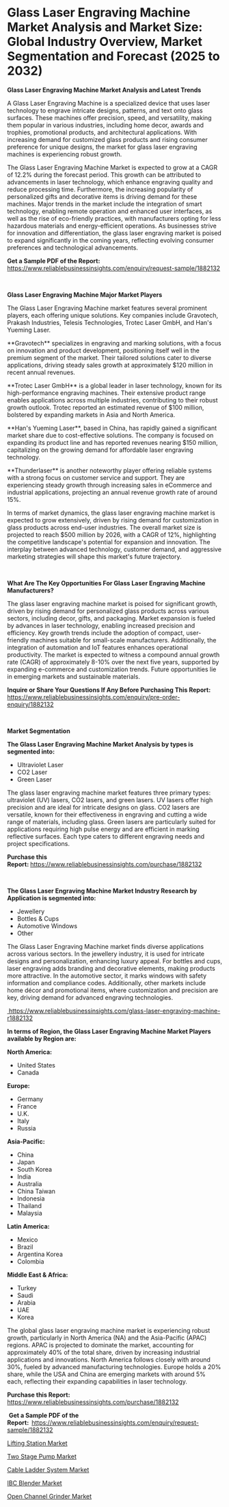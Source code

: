 <p><h1>Glass Laser Engraving Machine Market Analysis and Market Size: Global Industry Overview, Market Segmentation and Forecast (2025 to 2032)</h1></p><p><strong>Glass Laser Engraving Machine Market Analysis and Latest Trends</strong></p>
<p><p>A Glass Laser Engraving Machine is a specialized device that uses laser technology to engrave intricate designs, patterns, and text onto glass surfaces. These machines offer precision, speed, and versatility, making them popular in various industries, including home decor, awards and trophies, promotional products, and architectural applications. With increasing demand for customized glass products and rising consumer preference for unique designs, the market for glass laser engraving machines is experiencing robust growth.</p><p>The Glass Laser Engraving Machine Market is expected to grow at a CAGR of 12.2% during the forecast period. This growth can be attributed to advancements in laser technology, which enhance engraving quality and reduce processing time. Furthermore, the increasing popularity of personalized gifts and decorative items is driving demand for these machines. Major trends in the market include the integration of smart technology, enabling remote operation and enhanced user interfaces, as well as the rise of eco-friendly practices, with manufacturers opting for less hazardous materials and energy-efficient operations. As businesses strive for innovation and differentiation, the glass laser engraving market is poised to expand significantly in the coming years, reflecting evolving consumer preferences and technological advancements.</p></p>
<p><strong>Get a Sample PDF of the Report:&nbsp;</strong> <a href="https://www.reliablebusinessinsights.com/enquiry/request-sample/1882132?utm_campaign=101&utm_medium=2&utm_source=Github&utm_content=ia&utm_term=11042025&utm_id=glass-laser-engraving-machine">https://www.reliablebusinessinsights.com/enquiry/request-sample/1882132</a></p>
<p>&nbsp;</p>
<p><strong>Glass Laser Engraving Machine Major Market Players</strong></p>
<p><p>The Glass Laser Engraving Machine market features several prominent players, each offering unique solutions. Key companies include Gravotech, Prakash Industries, Telesis Technologies, Trotec Laser GmbH, and Han's Yueming Laser. </p><p>**Gravotech** specializes in engraving and marking solutions, with a focus on innovation and product development, positioning itself well in the premium segment of the market. Their tailored solutions cater to diverse applications, driving steady sales growth at approximately $120 million in recent annual revenues.</p><p>**Trotec Laser GmbH** is a global leader in laser technology, known for its high-performance engraving machines. Their extensive product range enables applications across multiple industries, contributing to their robust growth outlook. Trotec reported an estimated revenue of $100 million, bolstered by expanding markets in Asia and North America.</p><p>**Han's Yueming Laser**, based in China, has rapidly gained a significant market share due to cost-effective solutions. The company is focused on expanding its product line and has reported revenues nearing $150 million, capitalizing on the growing demand for affordable laser engraving technology.</p><p>**Thunderlaser** is another noteworthy player offering reliable systems with a strong focus on customer service and support. They are experiencing steady growth through increasing sales in eCommerce and industrial applications, projecting an annual revenue growth rate of around 15%.</p><p>In terms of market dynamics, the glass laser engraving machine market is expected to grow extensively, driven by rising demand for customization in glass products across end-user industries. The overall market size is projected to reach $500 million by 2026, with a CAGR of 12%, highlighting the competitive landscape's potential for expansion and innovation. The interplay between advanced technology, customer demand, and aggressive marketing strategies will shape this market's future trajectory.</p></p>
<p>&nbsp;</p>
<p><strong>What Are The Key Opportunities For Glass Laser Engraving Machine Manufacturers?</strong></p>
<p><p>The glass laser engraving machine market is poised for significant growth, driven by rising demand for personalized glass products across various sectors, including decor, gifts, and packaging. Market expansion is fueled by advances in laser technology, enabling increased precision and efficiency. Key growth trends include the adoption of compact, user-friendly machines suitable for small-scale manufacturers. Additionally, the integration of automation and IoT features enhances operational productivity. The market is expected to witness a compound annual growth rate (CAGR) of approximately 8-10% over the next five years, supported by expanding e-commerce and customization trends. Future opportunities lie in emerging markets and sustainable materials.</p></p>
<p><strong>Inquire or Share Your Questions If Any Before Purchasing This Report:</strong> <a href="https://www.reliablebusinessinsights.com/enquiry/pre-order-enquiry/1882132?utm_campaign=101&utm_medium=2&utm_source=Github&utm_content=ia&utm_term=11042025&utm_id=glass-laser-engraving-machine">https://www.reliablebusinessinsights.com/enquiry/pre-order-enquiry/1882132</a></p>
<p>&nbsp;</p>
<p><strong>Market Segmentation</strong></p>
<p><strong>The Glass Laser Engraving Machine Market Analysis by types is segmented into:</strong></p>
<p><ul><li>Ultraviolet Laser</li><li>CO2 Laser</li><li>Green Laser</li></ul></p>
<p><p>The glass laser engraving machine market features three primary types: ultraviolet (UV) lasers, CO2 lasers, and green lasers. UV lasers offer high precision and are ideal for intricate designs on glass. CO2 lasers are versatile, known for their effectiveness in engraving and cutting a wide range of materials, including glass. Green lasers are particularly suited for applications requiring high pulse energy and are efficient in marking reflective surfaces. Each type caters to different engraving needs and project specifications.</p></p>
<p><strong>Purchase this Report:&nbsp;</strong><a href="https://www.reliablebusinessinsights.com/purchase/1882132?utm_campaign=101&utm_medium=2&utm_source=Github&utm_content=ia&utm_term=11042025&utm_id=glass-laser-engraving-machine">https://www.reliablebusinessinsights.com/purchase/1882132</a></p>
<p>&nbsp;</p>
<p><strong>The Glass Laser Engraving Machine Market Industry Research by Application is segmented into:</strong></p>
<p><ul><li>Jewellery</li><li>Bottles & Cups</li><li>Automotive Windows</li><li>Other</li></ul></p>
<p><p>The Glass Laser Engraving Machine market finds diverse applications across various sectors. In the jewellery industry, it is used for intricate designs and personalization, enhancing luxury appeal. For bottles and cups, laser engraving adds branding and decorative elements, making products more attractive. In the automotive sector, it marks windows with safety information and compliance codes. Additionally, other markets include home décor and promotional items, where customization and precision are key, driving demand for advanced engraving technologies.</p></p>
<p><a href="https://www.reliablebusinessinsights.com/glass-laser-engraving-machine-r1882132?utm_campaign=101&utm_medium=2&utm_source=Github&utm_content=ia&utm_term=11042025&utm_id=glass-laser-engraving-machine">&nbsp;https://www.reliablebusinessinsights.com/glass-laser-engraving-machine-r1882132</a></p>
<p><strong>In terms of Region, the Glass Laser Engraving Machine Market Players available by Region are:</strong></p>
<p>
    <p> <strong> North America: </strong>
        <ul>
            <li>United States</li>
            <li>Canada</li>
        </ul>
        </p> 
    <p> <strong> Europe: </strong>
        <ul>
            <li>Germany</li>
            <li>France</li>
            <li>U.K.</li>
            <li>Italy</li>
            <li>Russia</li>
        </ul>
        </p> 
    <p> <strong> Asia-Pacific: </strong>
        <ul>
            <li>China</li>
            <li>Japan</li>
            <li>South Korea</li>
            <li>India</li>
            <li>Australia</li>
            <li>China Taiwan</li>
            <li>Indonesia</li>
            <li>Thailand</li>
            <li>Malaysia</li>
        </ul>
        </p> 
    <p> <strong> Latin America: </strong>
        <ul>
            <li>Mexico</li>
            <li>Brazil</li>
            <li>Argentina Korea</li>
            <li>Colombia</li>
        </ul>
        </p> 
    <p> <strong> Middle East & Africa: </strong>
        <ul>
            <li>Turkey</li>
            <li>Saudi</li>
            <li>Arabia</li>
            <li>UAE</li>
            <li>Korea</li>
        </ul>
    </p>
    </p>
<p><p>The global glass laser engraving machine market is experiencing robust growth, particularly in North America (NA) and the Asia-Pacific (APAC) regions. APAC is projected to dominate the market, accounting for approximately 40% of the total share, driven by increasing industrial applications and innovations. North America follows closely with around 30%, fueled by advanced manufacturing technologies. Europe holds a 20% share, while the USA and China are emerging markets with around 5% each, reflecting their expanding capabilities in laser technology.</p></p>
<p><strong>Purchase this Report: </strong><a href="https://www.reliablebusinessinsights.com/purchase/1882132?utm_campaign=101&utm_medium=2&utm_source=Github&utm_content=ia&utm_term=11042025&utm_id=glass-laser-engraving-machine">https://www.reliablebusinessinsights.com/purchase/1882132</a></p>
<p>&nbsp;<strong>Get a Sample PDF of the Report:&nbsp;&nbsp;</strong><a href="https://www.reliablebusinessinsights.com/enquiry/request-sample/1882132?utm_campaign=101&utm_medium=2&utm_source=Github&utm_content=ia&utm_term=11042025&utm_id=glass-laser-engraving-machine">https://www.reliablebusinessinsights.com/enquiry/request-sample/1882132</a></p>
<p><strong></strong></p>
<p><p><a href="https://github.com/keohannchavo/Market-Research-Report-List-1/blob/main/lifting-station-market.md?utm_campaign=101&utm_medium=2&utm_source=Github&utm_content=ia&utm_term=11042025&utm_id=glass-laser-engraving-machine">Lifting Station Market</a></p><p><a href="https://github.com/dukerghostki/Market-Research-Report-List-1/blob/main/two-stage-pump-market.md?utm_campaign=101&utm_medium=2&utm_source=Github&utm_content=ia&utm_term=11042025&utm_id=glass-laser-engraving-machine">Two Stage Pump Market</a></p><p><a href="https://github.com/helmeludu/Market-Research-Report-List-1/blob/main/cable-ladder-system-market.md?utm_campaign=101&utm_medium=2&utm_source=Github&utm_content=ia&utm_term=11042025&utm_id=glass-laser-engraving-machine">Cable Ladder System Market</a></p><p><a href="https://github.com/taveyasenay/Market-Research-Report-List-1/blob/main/ibc-blender-market.md?utm_campaign=101&utm_medium=2&utm_source=Github&utm_content=ia&utm_term=11042025&utm_id=glass-laser-engraving-machine">IBC Blender Market</a></p><p><a href="https://github.com/ssaradulai/Market-Research-Report-List-1/blob/main/open-channel-grinder-market.md?utm_campaign=101&utm_medium=2&utm_source=Github&utm_content=ia&utm_term=11042025&utm_id=glass-laser-engraving-machine">Open Channel Grinder Market</a></p></p>
